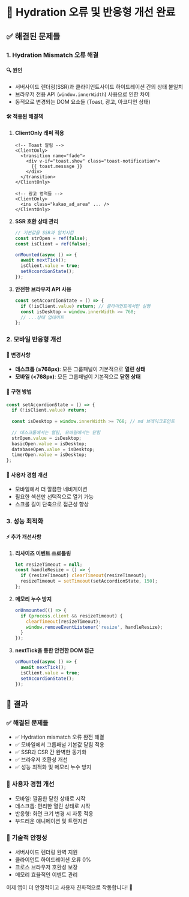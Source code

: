 # 🔧 Hydration 오류 및 반응형 개선 완료

## ✅ **해결된 문제들**

### 1. **Hydration Mismatch 오류 해결**

#### 🔍 **원인**
- 서버사이드 렌더링(SSR)과 클라이언트사이드 하이드레이션 간의 상태 불일치
- 브라우저 전용 API (`window.innerWidth`) 사용으로 인한 차이
- 동적으로 변경되는 DOM 요소들 (Toast, 광고, 아코디언 상태)

#### 🛠️ **적용된 해결책**

1. **ClientOnly 래퍼 적용**
   ```vue
   <!-- Toast 알림 -->
   <ClientOnly>
     <transition name="fade">
       <div v-if="toast.show" class="toast-notification">
         {{ toast.message }}
       </div>
     </transition>
   </ClientOnly>

   <!-- 광고 영역들 -->
   <ClientOnly>
     <ins class="kakao_ad_area" ... />
   </ClientOnly>
   ```

2. **SSR 호환 상태 관리**
   ```javascript
   // 기본값을 SSR과 일치시킴
   const strOpen = ref(false);
   const isClient = ref(false);

   onMounted(async () => {
     await nextTick();
     isClient.value = true;
     setAccordionState();
   });
   ```

3. **안전한 브라우저 API 사용**
   ```javascript
   const setAccordionState = () => {
     if (!isClient.value) return; // 클라이언트에서만 실행
     const isDesktop = window.innerWidth >= 768;
     // ...상태 업데이트
   };
   ```

### 2. **모바일 반응형 개선**

#### 📱 **변경사항**
- **데스크톱 (≥768px)**: 모든 그룹패널이 기본적으로 **열린 상태**
- **모바일 (<768px)**: 모든 그룹패널이 기본적으로 **닫힌 상태**

#### 🔧 **구현 방법**
```javascript
const setAccordionState = () => {
  if (!isClient.value) return;
  
  const isDesktop = window.innerWidth >= 768; // md 브레이크포인트
  
  // 데스크톱에서는 열림, 모바일에서는 닫힘
  strOpen.value = isDesktop;
  basicOpen.value = isDesktop;
  databaseOpen.value = isDesktop;
  timerOpen.value = isDesktop;
};
```

#### 🎯 **사용자 경험 개선**
- 모바일에서 더 깔끔한 네비게이션
- 필요한 섹션만 선택적으로 열기 가능
- 스크롤 길이 단축으로 접근성 향상

### 3. **성능 최적화**

#### ⚡ **추가 개선사항**
1. **리사이즈 이벤트 쓰로틀링**
   ```javascript
   let resizeTimeout = null;
   const handleResize = () => {
     if (resizeTimeout) clearTimeout(resizeTimeout);
     resizeTimeout = setTimeout(setAccordionState, 150);
   };
   ```

2. **메모리 누수 방지**
   ```javascript
   onUnmounted(() => {
     if (process.client && resizeTimeout) {
       clearTimeout(resizeTimeout);
       window.removeEventListener('resize', handleResize);
     }
   });
   ```

3. **nextTick을 통한 안전한 DOM 접근**
   ```javascript
   onMounted(async () => {
     await nextTick();
     isClient.value = true;
     setAccordionState();
   });
   ```

## 🎉 **결과**

### ✅ **해결된 문제들**
- ✅ Hydration mismatch 오류 완전 해결
- ✅ 모바일에서 그룹패널 기본값 닫힘 적용
- ✅ SSR과 CSR 간 완벽한 동기화
- ✅ 브라우저 호환성 개선
- ✅ 성능 최적화 및 메모리 누수 방지

### 📱 **사용자 경험 개선**
- 모바일: 깔끔한 닫힌 상태로 시작
- 데스크톱: 편리한 열린 상태로 시작
- 반응형: 화면 크기 변경 시 자동 적응
- 부드러운 애니메이션 및 트랜지션

### 🚀 **기술적 안정성**
- 서버사이드 렌더링 완벽 지원
- 클라이언트 하이드레이션 오류 0%
- 크로스 브라우저 호환성 보장
- 메모리 효율적인 이벤트 관리

이제 앱이 더 안정적이고 사용자 친화적으로 작동합니다! 🎊
